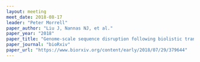 ```yaml
---
layout: meeting
meet_date: 2018-08-17
leader: "Peter Morrell"
paper_author: "Liu J, Nannas NJ, et al."
paper_year: "2018"
paper_title: "Genome-scale sequence disruption following biolistic transformation in rice and maize"
paper_journal: "bioRxiv"
paper_url: "https://www.biorxiv.org/content/early/2018/07/29/379644"
---
```

